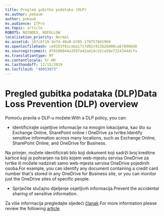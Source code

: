 ```yaml
---
title: Pregled gubitka podataka (DLP)
ms.author: pebaum
author: pebaum
ms.audience: ITPro
ms.topic: article
ROBOTS: NOINDEX, NOFOLLOW
localization_priority: Normal
ms.assetid: 187c6f19-3e7d-48a0-b785-170f578419b9
ms.openlocfilehash: ce9353f81caba1717d92c913b26800ca67890dd8
ms.sourcegitcommit: 0f0186044a3597e42ad14c32ca58e7224344dcfa
ms.translationtype: MT
ms.contentlocale: hr-HR
ms.lasthandoff: 12/15/2019
ms.locfileid: "40053073"
---
```

# <a name="data-loss-prevention-dlp-overview"></a><span data-ttu-id="e7c19-102">Pregled gubitka podataka (DLP)</span><span class="sxs-lookup"><span data-stu-id="e7c19-102">Data Loss Prevention (DLP) overview</span></span>

<span data-ttu-id="e7c19-103">Pomoću pravila o DLP-u možete:</span><span class="sxs-lookup"><span data-stu-id="e7c19-103">With a DLP policy, you can:</span></span>

- <span data-ttu-id="e7c19-104">Identificirajte osjetljive informacije na mnogim lokacijama, kao što su Exchange Online, SharePoint online i OneDrive za tvrtke.</span><span class="sxs-lookup"><span data-stu-id="e7c19-104">Identify sensitive information across many locations, such as Exchange Online, SharePoint Online, and OneDrive for Business.</span></span>


<span data-ttu-id="e7c19-105">Na primjer, možete identificirati bilo koji dokument koji sadrži broj kreditne kartice koji je pohranjen na bilo kojem web-mjestu servisa OneDrive za tvrtke ili možete nadzirati samo web-mjesta servisa OneDrive pojedinih osoba.</span><span class="sxs-lookup"><span data-stu-id="e7c19-105">For example, you can identify any document containing a credit card number that's stored in any OneDrive for Business site, or you can monitor just the OneDrive sites of specific people.</span></span>

- <span data-ttu-id="e7c19-106">Spriječite slučajno dijeljenje osjetljivih informacija.</span><span class="sxs-lookup"><span data-stu-id="e7c19-106">Prevent the accidental sharing of sensitive information.</span></span>


<span data-ttu-id="e7c19-107">Za više informacija pregledajte sljedeći [članak](https://docs.microsoft.com/office365/securitycompliance/data-loss-prevention-policies).</span><span class="sxs-lookup"><span data-stu-id="e7c19-107">For more information please review the following [article](https://docs.microsoft.com/office365/securitycompliance/data-loss-prevention-policies).</span></span>

